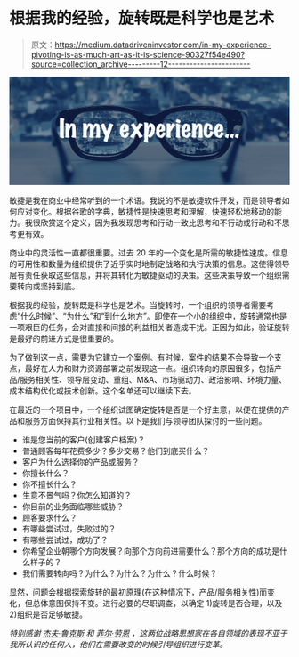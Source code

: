 # 根据我的经验，旋转既是科学也是艺术

> 原文：<https://medium.datadriveninvestor.com/in-my-experience-pivoting-is-as-much-art-as-it-is-science-90327f54e490?source=collection_archive---------12----------------------->

![](img/d7731d16dc5db052ac51fb0348ab3485.png)

敏捷是我在商业中经常听到的一个术语。我说的不是敏捷软件开发，而是领导者如何应对变化。根据谷歌的字典，敏捷性是快速思考和理解，快速轻松地移动的能力。我很欣赏这个定义，因为我发现思考和行动一致比思考和不行动或行动和不思考更有效。

商业中的灵活性一直都很重要。过去 20 年的一个变化是所需的敏捷性速度。信息的可用性和数量为组织提供了近乎实时地制定战略和执行决策的信息。这使得领导层有责任获取这些信息，并将其转化为敏捷驱动的决策。这些决策导致一个组织需要转向或坚持到底。

根据我的经验，旋转既是科学也是艺术。当旋转时，一个组织的领导者需要考虑“什么时候”、“为什么”和“到什么地方”。即使在一个小的组织中，旋转通常也是一项艰巨的任务，会对直接和间接的利益相关者造成干扰。正因为如此，验证旋转是最好的前进方式是很重要的。

为了做到这一点，需要为它建立一个案例。有时候，案件的结果不会导致一个支点，最好在人力和财力资源部署之前发现这一点。组织转向的原因很多，包括产品/服务相关性、领导层变动、重组、M&A、市场驱动力、政治影响、环境力量、成本结构优化或技术创新。这个名单还可以继续下去。

在最近的一个项目中，一个组织试图确定旋转是否是一个好主意，以便在提供的产品和服务方面保持其行业相关性。以下是我们与领导团队探讨的一些问题。

*   谁是您当前的客户(创建客户档案)？
*   普通顾客每年花费多少？多少交易？他们到底买什么？
*   客户为什么选择你的产品或服务？
*   你擅长什么？
*   你不擅长什么？
*   生意不景气吗？你怎么知道的？
*   你目前的业务面临哪些威胁？
*   顾客要求什么？
*   有哪些尝试过，失败过的？
*   有哪些尝试过，成功了？
*   你希望企业朝哪个方向发展？向那个方向前进需要什么？那个方向的成功是什么样子的？
*   我们需要转向吗？为什么？为什么？为什么？什么时候？

显然，问题会根据探索旋转的最初原理(在这种情况下，产品/服务相关性)而变化，但总体意图保持不变。进行必要的尽职调查，以确定 1)旋转是否合理，以及 2)组织是否足够敏捷。

*特别感谢* [*杰夫·鲁克斯*](https://www.linkedin.com/in/jeffrooks/) *和* [*菲尔·劳恩*](https://www.linkedin.com/in/philip-j-rauen-iv-a871233/) *，这两位战略思想家在各自领域的表现不亚于我所认识的任何人，他们在需要改变的时候引导组织进行变革。*